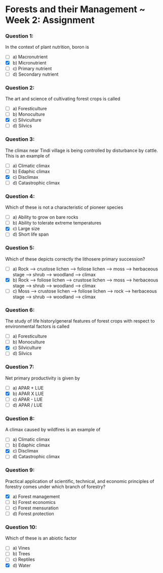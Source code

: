 # Forests and their Management ~ Week 2: Assignment

### Question 1:
In the context of plant nutrition, boron is
- [ ] a) Macronutrient
- [x] b) Micronutrient
- [ ] c) Primary nutrient
- [ ] d) Secondary nutrient

### Question 2:
The art and science of cultivating forest crops is called
- [ ] a) Foresticulture
- [ ] b) Monoculture
- [x] c) Silviculture
- [ ] d) Silvics

### Question 3:
The climax near Tindi village is being controlled by disturbance by cattle. This is an example of
- [ ] a) Climatic climax
- [ ] b) Edaphic climax
- [x] c) Disclimax
- [ ] d) Catastrophic climax

### Question 4:
Which of these is not a characteristic of pioneer species
- [ ] a) Ability to grow on bare rocks
- [ ] b) Ability to tolerate extreme temperatures
- [x] c) Large size
- [ ] d) Short life span

### Question 5:
Which of these depicts correctly the lithosere primary succession?
- [ ] a) Rock --> crustose lichen --> foliose lichen --> moss --> herbaceous stage --> shrub --> woodland --> climax
- [x] b) Rock --> foliose lichen --> crustose lichen --> moss --> herbaceous stage --> shrub --> woodland --> climax
- [ ] c) Moss --> crustose lichen --> foliose lichen --> rock --> herbaceous stage --> shrub --> woodland --> climax

### Question 6:
The study of life history/general features of forest crops with respect to environmental factors is called
- [ ] a) Foresticulture
- [ ] b) Monoculture
- [x] c) Silviculture
- [ ] d) Silvics

### Question 7:
Net primary productivity is given by
- [ ] a) APAR + LUE
- [x] b) APAR X LUE
- [ ] c) APAR - LUE
- [ ] d) APAR / LUE

### Question 8:
A climax caused by wildfires is an example of
- [ ] a) Climatic climax
- [ ] b) Edaphic climax
- [x] c) Disclimax
- [ ] d) Catastrophic climax

### Question 9:
Practical application of scientific, technical, and economic principles of forestry comes under which branch of forestry?
- [x] a) Forest management
- [ ] b) Forest economics
- [ ] c) Forest mensuration
- [ ] d) Forest protection

### Question 10:
Which of these is an abiotic factor
- [ ] a) Vines
- [ ] b) Trees
- [ ] c) Reptiles
- [x] d) Water
